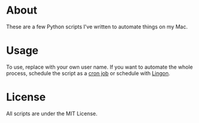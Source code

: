 # About
 These are a few Python scripts I've written to automate things on my Mac.

# Usage
To use, replace <username> with your own user name. If you want to automate the whole process, schedule the script as a [cron job](https://www.howtogeek.com/devops/what-is-a-cron-job-and-how-do-you-use-them/) or schedule with [Lingon](https://www.peterborgapps.com/lingon/).

# License
All scripts are under the MIT License.